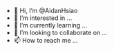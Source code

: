 - 👋 Hi, I’m @AidanHsiao
- 👀 I’m interested in ...
- 🌱 I’m currently learning ...
- 💞️ I’m looking to collaborate on ...
- 📫 How to reach me ...

<!---
AidanHsiao/AidanHsiao is a ✨ special ✨ repository because its `README.md` (this file) appears on your GitHub profile.
You can click the Preview link to take a look at your changes.
--->
